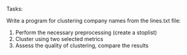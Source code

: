 Tasks:

Write a program for clustering company names from the lines.txt file:
1. Perform the necessary preprocessing (create a stoplist)
2. Cluster using two selected metrics
3. Assess the quality of clustering, compare the results